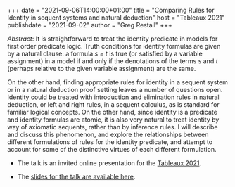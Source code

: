 +++
date = "2021-09-06T14:00:00+01:00"
title = "Comparing Rules for Identity in sequent systems and natural deduction"
host = "Tableaux 2021"
publishdate = "2021-09-02"
author = "Greg Restall"
+++

*Abstract*: It is straightforward to treat the identity predicate in models for first order predicate logic. Truth conditions for identity formulas are given by a natural clause: a formula *s = t* is true (or satisfied by a variable assignment) in a model if and only if the denotations of the terms *s* and *t* (perhaps relative to the given variable assignment) are the same. 

On the other hand, finding appropriate rules for identity in a sequent system or in a natural deduction proof setting leaves a number of questions open. Identity could be treated with introduction and elimination rules in natural deduction, or left and right rules, in a sequent calculus, as is standard for familiar logical concepts. On the other hand, since identity is a predicate and identity formulas are atomic, it is also very natural to treat identity by way of axiomatic sequents, rather than by inference rules. I will describe and discuss this phenomenon, and explore the relationships between different formulations of rules for the identity predicate, and attempt to account for some of the distinctive virtues of each different formulation.
 
* The talk is an invited online presentation for the [Tableaux 2021](http://tableaux2021.org/). 

* The [slides for the talk are available here](https://consequently.org/slides/identity-rules-tableaux-2021.pdf).
